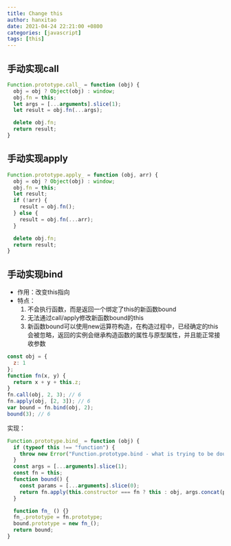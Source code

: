 ```yaml
---
title: Change this
author: hanxitao
date: 2021-04-24 22:21:00 +0800
categories: [javascript]
tags: [this]
---
```


## 手动实现call
```javascript
Function.prototype.call_ = function (obj) {
  obj = obj ? Object(obj) : window;
  obj.fn = this;
  let args = [...arguments].slice(1);
  let result = obj.fn(...args);

  delete obj.fn;
  return result;
}
```
## 手动实现apply
```javascript
Function.prototype.apply_ = function (obj, arr) {
  obj = obj ? Object(obj) : window;
  obj.fn = this;
  let result;
  if (!arr) {
    result = obj.fn();
  } else {
    result = obj.fn(...arr);
  }

  delete obj.fn;
  return result;
}
```
## 手动实现bind
  - 作用：改变this指向
  - 特点：
    1. 不会执行函数，而是返回一个绑定了this的新函数bound
    2. 无法通过call/apply修改新函数bound的this
    3. 新函数bound可以使用new运算符构造，在构造过程中，已经确定的this会被忽略，返回的实例会继承构造函数的属性与原型属性，并且能正常接收参数
```javascript
const obj = {
  z: 1
};
function fn(x, y) {
  return x + y + this.z;
}
fn.call(obj, 2, 3); // 6
fn.apply(obj, [2, 3]); // 6
var bound = fn.bind(obj, 2);
bound(3); // 6
```

实现：

```javascript
Function.prototype.bind_ = function (obj) {
  if (typeof this !== "function") {
    throw new Error("Function.prototype.bind - what is trying to be dound is not callable");
  }
  const args = [...arguments].slice(1);
  const fn = this;
  function bound() {
    const params = [...arguments].slice(0);
    return fn.apply(this.constructor === fn ? this : obj, args.concat(params));
  }

  function fn_ () {}
  fn_.prototype = fn.prototype;
  bound.prototype = new fn_();
  return bound;
}
```